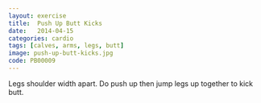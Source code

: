 ```yaml
---
layout: exercise
title:  Push Up Butt Kicks
date:   2014-04-15
categories: cardio
tags: [calves, arms, legs, butt]
image: push-up-butt-kicks.jpg
code: PB00009
---
```


Legs shoulder width apart. Do push up then jump legs up together to kick butt.